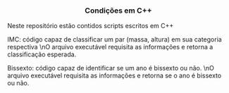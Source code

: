 <h3  align="center"> Condições em C++ </h3>

Neste repositório estão contidos scripts escritos em C++

IMC: código capaz de classificar um par (massa, altura) em sua categoria respectiva
\nO arquivo executável requisita as informações e retorna a classificação esperada.

Bissexto: código capaz de identificar se um ano é bissexto ou não.
\nO arquivo executável requisita as informações e retorna se o ano é bissexto ou não.